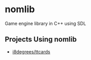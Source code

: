 # nomlib

Game engine library in C++ using SDL

## Projects Using nomlib

* [i8degrees/ttcards](https://github.com/i8degrees/ttcards)
